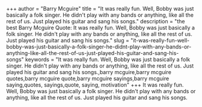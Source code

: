 +++
author = "Barry Mcguire"
title = "It was really fun. Well, Bobby was just basically a folk singer. He didn't play with any bands or anything, like all the rest of us. Just played his guitar and sang his songs."
description = "the best Barry Mcguire Quote: It was really fun. Well, Bobby was just basically a folk singer. He didn't play with any bands or anything, like all the rest of us. Just played his guitar and sang his songs."
slug = "it-was-really-fun-well-bobby-was-just-basically-a-folk-singer-he-didnt-play-with-any-bands-or-anything-like-all-the-rest-of-us-just-played-his-guitar-and-sang-his-songs"
keywords = "It was really fun. Well, Bobby was just basically a folk singer. He didn't play with any bands or anything, like all the rest of us. Just played his guitar and sang his songs.,barry mcguire,barry mcguire quotes,barry mcguire quote,barry mcguire sayings,barry mcguire saying,quotes, sayings,quote, saying, motivation"
+++
It was really fun. Well, Bobby was just basically a folk singer. He didn't play with any bands or anything, like all the rest of us. Just played his guitar and sang his songs.
